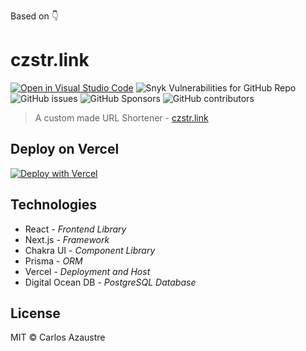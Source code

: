 Based on 👇 

# czstr.link
[![Open in Visual Studio Code](https://open.vscode.dev/badges/open-in-vscode.svg)](https://open.vscode.dev/organization/repository)
![Snyk Vulnerabilities for GitHub Repo](https://img.shields.io/snyk/vulnerabilities/github/carlosazaustre/czstr.link)
![GitHub issues](https://img.shields.io/github/issues/carlosazaustre/czstr.link)
![GitHub Sponsors](https://img.shields.io/github/sponsors/carlosazaustre?color=white&label=Github%20Sponsors&logo=github) 
![GitHub contributors](https://img.shields.io/github/contributors/carlosazaustre/czstr.link)

> A custom made URL Shortener - [czstr.link](https://czstr.link)

## Deploy on Vercel
[![Deploy with Vercel](https://vercel.com/button)](https://vercel.com/new/git/external?repository-url=https%3A%2F%2Fgithub.com%2Fcarlosazaustr%2Fczstr-link&env=DATABASE_URL,AUTH0_SECRET,AUTH0_BASE_URL,AUTH0_ISSUER_BASE_URL,AUTH0_CLIENT_ID,AUTH0_CLIENT_SECRET)

## Technologies
- React - *Frontend Library*
- Next.js - *Framework*
- Chakra UI - *Component Library*
- Prisma - *ORM*
- Vercel - *Deployment and Host*
- Digital Ocean DB - *PostgreSQL Database*

## License
MIT &copy; Carlos Azaustre
